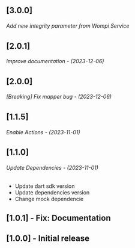 ## [3.0.0]

###### Add new integrity parameter from Wompi Service

## [2.0.1]

###### Improve documentation - (2023-12-06)

## [2.0.0]

###### [Breaking] Fix mapper bug - (2023-12-06)

## [1.1.5]

###### Enable Actions - (2023-11-01)

## [1.1.0]

###### Update Dependencies - (2023-11-01)

* Update dart sdk version
* Update dependencies version
* Change mock dependencie

## [1.0.1] - Fix: Documentation

## [1.0.0] - Initial release

